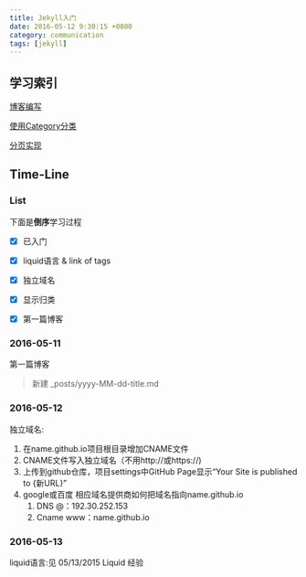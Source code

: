```yaml
---
title: Jekyll入门
date: 2016-05-12 9:30:15 +0800
category: communication
tags: [jekyll]
---
```


## 学习索引

[博客编写](http://www.evernote.com/l/APrrGbt7er9PsK4kIuz8KNU8tPTI_ym_6as/)

[使用Category分类](http://www.evernote.com/l/APqBe7cNSQVMa4D4zZYT-dr2olUmwOx8lZQ/)

[分页实现](http://www.evernote.com/l/APpCuR-tRlpEoZlB8vs_ve3kCjZBfkI_QEQ/)


## Time-Line

### List

下面是**倒序**学习过程

- [x] 已入门
- [x] liquid语言 & link of tags
- [x] 独立域名
- [x] 显示归类
- [x] 第一篇博客


### 2016-05-11

第一篇博客
> 新建 \_posts/yyyy-MM-dd-title.md

### 2016-05-12

独立域名:

1. 在name.github.io项目根目录增加CNAME文件
2. CNAME文件写入独立域名（不用http://或https://)
3. 上传到github仓库，项目settings中GitHub Page显示“Your Site is published to {新URL}”
4. google或百度 相应域名提供商如何把域名指向name.github.io
    1. DNS @：192.30.252.153
    2. Cname www：name.github.io

### 2016-05-13

liquid语言:见 05/13/2015 Liquid 经验
